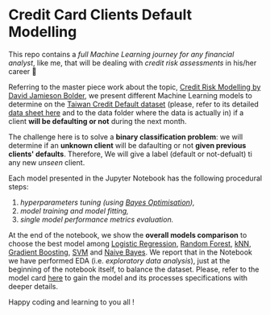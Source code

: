 # Credit Card Clients Default Modelling

This repo contains a *full Machine Learning journey for any financial analyst*, like me, that will be dealing with *credit risk assessments* in his/her career 🚀

Referring to the master piece work about the topic, [Credit Risk Modelling by David Jamieson Bolder](https://link.springer.com/book/10.1007/978-3-319-94688-7?source=shoppingads&locale=en-it), we present different Machine Learning models to determine on the [Taiwan Credit Default dataset](https://archive.ics.uci.edu/dataset/350/default+of+credit+card+clients) (please, refer to its detailed [data sheet here](DATASHEET.md) and to the data folder where the data is actually in) if a client **will be defaulting or not** during the next month.

The challenge here is to solve a **binary classification problem**: we will determine if an **unknown client** will be dafaulting or not **given previous clients' defaults**. Therefore, We will give a label (default or not-defualt) ti any new *unseen* client.

Each model presented in the Jupyter Notebook has the following procedural steps:

1. *hyperparameters tuning (using [Bayes Optimisation](https://en.wikipedia.org/wiki/Bayesian_optimization)),*
2. *model training and model fitting,*
3. *single model performance metrics evaluation.*

At the end of the notebook, we show the **overall models comparison** to choose the best model among [Logistic Regression](https://scikit-learn.org/stable/modules/generated/sklearn.linear_model.LogisticRegression.html), [Random Forest](https://scikit-learn.org/stable/modules/generated/sklearn.ensemble.RandomForestClassifier.html), [kNN](https://scikit-learn.org/stable/modules/generated/sklearn.neighbors.KNeighborsClassifier.html), [Gradient Boosting](https://scikit-learn.org/stable/modules/generated/sklearn.ensemble.GradientBoostingClassifier.html), [SVM](https://scikit-learn.org/stable/modules/svm.html) and [Naive Bayes](https://scikit-learn.org/stable/modules/naive_bayes.html).
We report that in the Notebook we have performed EDA (i.e. *exploratory data analysis*), just at the beginning of the notebook itself, to balance the dataset.
Please, refer to the model card [here](MODELCARD.md) to gain the model and its processes specifications with deeper details.

Happy coding and learning to you all !
